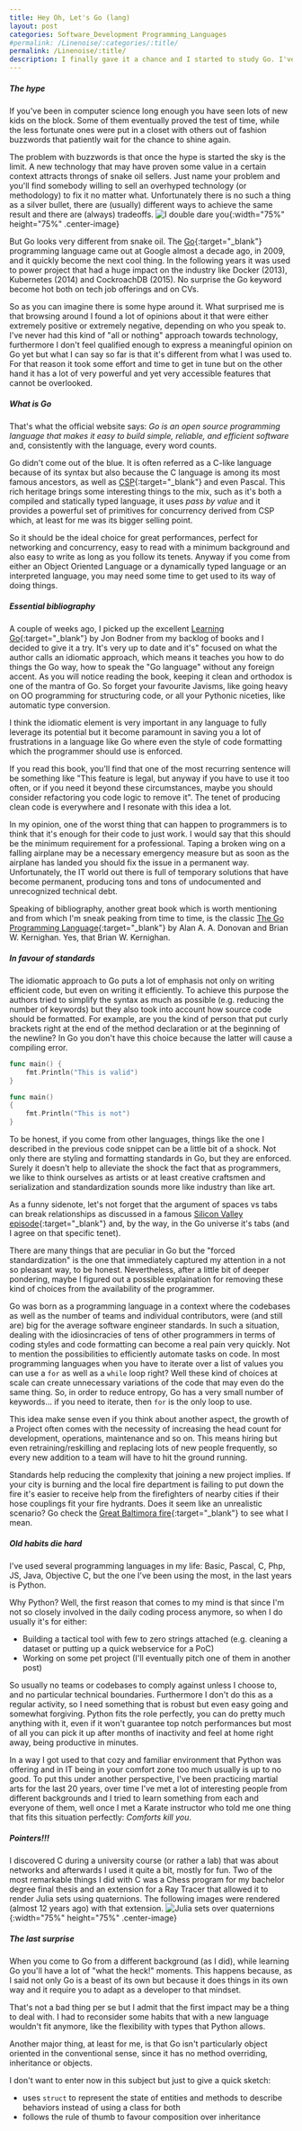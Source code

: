 ```yaml
---
title: Hey Oh, Let's Go (lang)
layout: post
categories: Software_Development Programming_Languages
#permalink: /Linenoise/:categories/:title/
permalink: /Linenoise/:title/
description: I finally gave it a chance and I started to study Go. I've been programming more or less continuously for the latest 20 years or so and thus I gathered some experience with various programming languages. Yet Go felt different from the first impact, here are the first few things that struck me. 
---
```


##### The hype
If you've been in computer science long enough you have seen lots of new kids on the block. Some of them eventually proved the test of time, while the less fortunate ones were put in a closet with others out of fashion buzzwords that patiently wait for the chance to shine again.

The problem with buzzwords is that once the hype is started the sky is the limit. 
A new technology that may have proven some value in a certain context attracts throngs of snake oil sellers. Just name your problem and you'll find somebody willing to sell an overhyped technology (or methodology) to fix it no matter what. 
Unfortunately there is no such a thing as a silver bullet, there are (usually) different ways to achieve the same result and there are (always) tradeoffs.
 ![I double dare you](/images/blockchain.jpg){:width="75%" height="75%" .center-image}

But Go looks very different from snake oil. The [Go](https://golang.org/){:target="_blank"} programming language came out at Google almost a decade ago, in 2009, and it quickly become the next cool thing. In the following years it was used to power project that had a huge impact on the industry like Docker (2013), Kubernetes (2014) and CockroachDB (2015).
No surprise the Go keyword become hot both on tech job offerings and on CVs.

So as you can imagine there is some hype around it. What surprised me is that browsing around I found a lot of opinions about it that were either extremely positive or extremely negative, depending on who you speak to.
I've never had this kind of "all or nothing" approach towards technology, furthermore I don't feel qualified enough to express a meaningful opinion on Go yet but what I can say so far is that it's different from what I was used to. For that reason it took some effort and time to get in tune but on the other hand it has a lot of very powerful and yet very accessible features that cannot be overlooked.

##### What is Go
That's what the official website says: *Go is an open source programming language that makes it easy to build simple, reliable, and efficient software* and, consistently with the language, every word counts. 

Go didn't come out of the blue. It is often referred as a C-like language because of its syntax but also because the C language is among its most famous ancestors, as well as [CSP](https://en.wikipedia.org/wiki/Communicating_sequential_processes){:target="_blank"} and even Pascal.
This rich heritage brings some interesting things to the mix, such as it's both a compiled and statically typed language, it uses *pass by value* and it provides a powerful set of primitives for concurrency derived from CSP which, at least for me was its bigger selling point. 

So it should be the ideal choice for great performances, perfect for networking and concurrency, easy to read with a minimum background and also easy to write as long as you follow its tenets.
Anyway if you come from either an Object Oriented Language or a dynamically typed language or an interpreted language, you may need some time to get used to its way of doing things.

##### Essential bibliography
A couple of weeks ago, I picked up the excellent [Learning Go](https://www.oreilly.com/library/view/learning-go/9781492077206/){:target="_blank"} by Jon Bodner from my backlog of books and I decided to give it a try. It's very up to date and it's" focused on what the author calls an idiomatic approach, which means it teaches you how to do things the Go way, how to speak the "Go language" without any foreign accent. As you will notice reading the book, keeping it clean and orthodox is one of the mantra of Go. So forget your favourite Javisms, like going heavy on OO programming for structuring code, or all your Pythonic niceties, like automatic type conversion.

I think the idiomatic element is very important in any language to fully leverage its potential but it become paramount in saving you a lot of frustrations in a language like Go where even the style of code formatting which the programmer should use is enforced.

If you read this book, you'll find that one of the most recurring sentence will be something like "This feature is legal, but anyway if you have to use it too often, or if you need it beyond these circumstances, maybe you should consider refactoring you code logic to remove it". 
The tenet of producing clean code is everywhere and I resonate with this idea a lot. 

In my opinion, one of the worst thing that can happen to programmers is to think that it's enough for their code to just work. I would say that this should be the minimum requirement for a professional. Taping a broken wing on a falling airplane may be a necessary emergency measure but as soon as the airplane has landed you should fix the issue in a permanent way.
Unfortunately, the IT world out there is full of temporary solutions that have become permanent, producing tons and tons of undocumented and unrecognized technical debt.

Speaking of bibliography, another great book which is worth mentioning and from which I'm sneak peaking from time to time, is the classic [The Go Programming Language](https://www.gopl.io/){:target="_blank"} by Alan A. A. Donovan and Brian W. Kernighan. Yes, that Brian W. Kernighan. 

##### In favour of standards
The idiomatic approach to Go puts a lot of emphasis not only on writing efficient code, but even on writing it efficiently. To achieve this purpose the authors tried to simplify the syntax as much as possible (e.g. reducing the number of keywords) but they also took into account how source code should be formatted.
For example, are you the kind of person that put curly brackets right at the end of the method declaration or at the beginning of the newline? In Go you don't have this choice because the latter will cause a compiling error. 
```go
func main() {
    fmt.Println("This is valid")
}

func main()
{
    fmt.Println("This is not")
}
```
To be honest, if you come from other languages, things like the one I described in the previous code snippet can be a little bit of a shock. Not only there are styling and formatting standards in Go, but they are enforced. Surely it doesn't help to alleviate the shock the fact that as programmers, we like to think ourselves as artists or at least creative craftsmen and serialization and standardization sounds more like industry than like art.

As a funny sidenote, let's not forget that the argument of spaces vs tabs can break relationships as discussed in a famous [Silicon Valley episode](https://www.imdb.com/title/tt5218484/){:target="_blank"} and, by the way, in the Go universe it's tabs (and I agree on that specific tenet).

There are many things that are peculiar in Go but the "forced standardization" is the one that immediately captured my attention in a not so pleasant way, to be honest. Nevertheless, after a little bit of deeper pondering, maybe I figured out a possible explaination for removing these kind of choices from the availability of the programmer. 

Go was born as a programming language in a context where the codebases as well as the number of teams and individual contributors, were (and still are) big for the average software engineer standards. 
In such a situation, dealing with the idiosincracies of tens of other programmers in terms of coding styles and code formatting can become a real pain very quickly. Not to mention the possibilities to efficiently automate tasks on code. 
In most programming languages when you have to iterate over a list of values you can use a `for` as well as a `while` loop right? Well these kind of choices at scale can create unnecessary variations of the code that may even do the same thing. So, in order to reduce entropy, Go has a very small number of keywords... if you need to iterate, then `for` is the only loop to use.

This idea make sense even if you think about another aspect, the growth of a Project often comes with the necessity of increasing the head count for development, operations, maintenance and so on. This means hiring but even retraining/reskilling and replacing lots of new people frequently, so every new addition to a team will have to hit the ground running.

Standards help reducing the complexity that joining a new project implies. If your city is burning and the local fire department is failing to put down the fire it's easier to receive help from the firefighters of nearby cities if their hose couplings fit your fire hydrants. Does it seem like an unrealistic scenario? Go check the [Great Baltimora fire](https://en.wikipedia.org/wiki/Great_Baltimore_Fire){:target="_blank"} to see what I mean.

##### Old habits die hard
I've used several programming languages in my life: Basic, Pascal, C, Php, JS, Java, Objective C, but the one I've been using the most, in the last years is Python. 

Why Python? Well, the first reason that comes to my mind is that since I'm not so closely involved in the daily coding process anymore, so when I do usually it's for either:
- Building a tactical tool with few to zero strings attached (e.g. cleaning a dataset or putting up a quick webservice for a PoC)
- Working on some pet project (I'll eventually pitch one of them in another post)

So usually no teams or codebases to comply against unless I choose to, and no particular technical boundaries.
Furthermore I don't do this as a regular activity, so I need something that is robust but even easy going and somewhat forgiving.
Python fits the role perfectly, you can do pretty much anything with it, even if it won't guarantee top notch performances but most of all you can pick it up after months of inactivity and feel at home right away, being productive in minutes.

In a way I got used to that cozy and familiar environment that Python was offering and in IT being in your comfort zone too much usually is up to no good. To put this under another perspective, I've been practicing martial arts for the last 20 years, over time I've met a lot of interesting people from different backgrounds and I tried to learn something from each and everyone of them, well once I met a Karate instructor who told me one thing that fits this situation perfectly: *Comforts kill you*. 

##### Pointers!!!
I discovered C during a university course (or rather a lab) that was about networks and afterwards I used it quite a bit, mostly for fun. Two of the most remarkable things I did with C was a Chess program for my bachelor degree final thesis and an extension for a Ray Tracer that allowed it to render Julia sets using quaternions. The following images were rendered (almost 12 years ago) with that extension.
![Julia sets over quaternions](/images/julias.jpg){:width="75%" height="75%" .center-image}



##### The last surprise
When you come to Go from a different background (as I did), while learning Go you'll have a lot of "what the heck!" moments. This happens because, as I said not only Go is a beast of its own but because it does things in its own way and it require you to adapt as a developer to that mindset.

That's not a bad thing per se but I admit that the first impact may be a thing to deal with. I had to reconsider some habits that with a new language wouldn't fit anymore, like the flexibility with types that Python allows.

Another major thing, at least for me, is that Go isn't particularly object oriented in the conventional sense, since it has no method overriding, inheritance or objects. 

I don't want to enter now in this subject but just to give a quick sketch:
- uses  `struct` to represent the state of entities and methods to describe behaviors instead of using a class for both
- follows the rule of thumb to favour composition over inheritance 

<!---
Here are some of the things that struck my attention so far:
1. Source code formatting is enforced X
2. Every variable not assigned to a value get the `zero` value of its own type
3. There is only one looping keyword, which is `for`, that can be used in 4 different ways according to your needs X  
4. Variable's visibility is related to the block it is in, which mean that a variable can be *shadowing* another with the same name in a containing block
5. Go uses pass by value
6. There is no such a thing as automatic type conversion or automatic type promotion, so if you try to sum a `uint32` and a `uint64` you will get an error, also be aware that the `int` type varies upon the architecture (32 vs 64 bit)
7.  There are lots of situation in the book where you will find words such as "If you find yourself needing to use fallthrough, try restructure your logic to remove the dependencies between cases" or "However, the need for a break statement (in switch cases ndr) might indicate that you are doing something too complicated. Consider refactoring you code to remove it"
8. It has goto
9. 
--->
